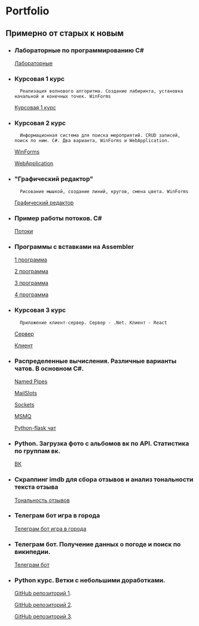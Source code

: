 # Portfolio
 
## Примерно от старых к новым

* ### Лабораторные по программированию C#

    [Лабораторные](Works/Labs/)

* ### Курсовая 1 курс

        Реализация волнового алгоритма. Создание лабиринта, установка начальной и конечных точек. WinForms

    [Курсовая 1 курс](Works/Course/)

* ### Курсовая 2 курс

        Информационная система для поиска мероприятий. CRUD записей, поиск по ним. C#. Два варианта, WinForms и WebApplication.

    [WinForms](Works/EventsTest/)

    [WebApplication](Works/PracticeWebApp1/)

* ### "Графический редактор"

        Рисование мышкой, создание линий, кругов, смена цвета. WinForms

    [Графический редактор](Works/PaintTest/)

* ### Пример работы потоков. C#

    [Потоки](Works/KPO_Lab6_BattleOfTheThreads-master/)

* ### Программы с вставками на Assembler

    [1 программа](Works/NumberSystem/)

    [2 программа](Works/Lab2Assemb/)

    [3 программа](Works/Lab3Assemb/)

    [4 программа](Works/ProjectAssemb/)    

* ### Курсовая 3 курс

        Приложение клиент-сервер. Сервер - .Net. Клиент - React

    [Сервер](Works/WebApplication1/)

    [Клиент](Works/WebApiReact/)

* ### Распределенные вычисления. Различные варианты чатов. В основном C#.

    [Named Pipes](Works/Pipes/)

    [MailSlots](Works/MailSlots/)

    [Sockets](Works/Sockets/)

    [MSMQ](Works/MSMQ/)

    [Python-flask чат](Works/Python5/)

* ### Python. Загрузка фото с альбомов вк по API. Статистика по группам вк.

    [ВК](Works/Lab2.ipynb)

* ### Скраппинг imdb для сбора отзывов и анализ тональности текста отзыва

    [Тональность отзывов](Works/3%20lab/)

* ### Телеграм бот игра в города

    [Телеграм бот игра в города](Works/Lab%204/)

* ### Телеграм бот. Получение данных о погоде и поиск по википедии.

    [Телеграм бот](Works/Project/)

* ### Python курс. Ветки с небольшими доработками.

    [GitHub репозиторий 1](https://github.com/brenichev/python-course-bibliography-generator/tree/Practice).

    [GitHub репозиторий 2](https://github.com/brenichev/python-course-country-directory/tree/Practice).

    [GitHub репозиторий 3](https://github.com/brenichev/python-course-portfolio/tree/Practice).